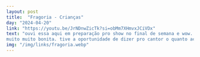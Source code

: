 ```yaml
---
layout: post
title:  "Fragoria - Crianças"
day: "2024-04-20"
link: "https://youtu.be/JrNDnwZicTk?si=obMm7XHmvxJCiVDx"
text: "ouvi essa aqui em preparação pro show no final de semana e wow. não esperava que essa música me emocionasse tanto<br><br>
muito muito bonita. tive a oportunidade de dizer pro cantor o quanto achei ela linda"
img: "/img/links/fragoria.webp"
---
```

